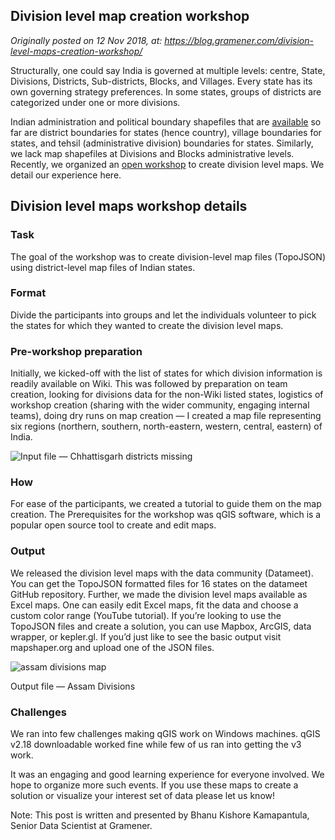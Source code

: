 Division level map creation workshop
------------------------------------

*Originally posted on 12 Nov 2018, at: https://blog.gramener.com/division-level-maps-creation-workshop/*

Structurally, one could say India is governed at multiple levels: centre, State, Divisions, Districts, Sub-districts, Blocks, and Villages. Every state has its own governing strategy preferences. In some states, groups of districts are categorized under one or more divisions.

Indian administration and political boundary shapefiles that are [available](https://github.com/datameet/maps) so far are district boundaries for states (hence country), village boundaries for states, and tehsil (administrative division) boundaries for states. Similarly, we lack map shapefiles at Divisions and Blocks administrative levels. Recently, we organized an [open workshop](https://www.meetup.com/GeoHYD/events/255665421/) to create division level maps. We detail our experience here.

## Division level maps workshop details

### Task
The goal of the workshop was to create division-level map files (TopoJSON) using district-level map files of Indian states.

### Format
Divide the participants into groups and let the individuals volunteer to pick the states for which they wanted to create the division level maps.

### Pre-workshop preparation
Initially, we kicked-off with the list of states for which division information is readily available on Wiki. This was followed by preparation on team creation, looking for divisions data for the non-Wiki listed states, logistics of workshop creation (sharing with the wider community, engaging internal teams), doing dry runs on map creation — I created a map file representing six regions (northern, southern, north-eastern, western, central, eastern) of India.

![Input file — Chhattisgarh districts missing]()

### How
For ease of the participants, we created a tutorial to guide them on the map creation. The Prerequisites for the workshop was qGIS software, which is a popular open source tool to create and edit maps.

### Output
We released the division level maps with the data community (Datameet). You can get the TopoJSON formatted files for 16 states on the datameet GitHub repository. Further, we made the division level maps available as Excel maps. One can easily edit Excel maps, fit the data and choose a custom color range (YouTube tutorial). If you’re looking to use the TopoJSON files and create a solution, you can use Mapbox, ArcGIS, data wrapper, or kepler.gl. If you’d just like to see the basic output visit mapshaper.org and upload one of the JSON files.

![assam divisions map](https://blog.gramener.com/wp-content/uploads/2018/11/map-2.png)

Output file — Assam Divisions

### Challenges
We ran into few challenges making qGIS work on Windows machines. qGIS v2.18 downloadable worked fine while few of us ran into getting the v3 work.

It was an engaging and good learning experience for everyone involved. We hope to organize more such events. If you use these maps to create a solution or visualize your interest set of data please let us know!

Note: This post is written and presented by Bhanu Kishore Kamapantula, Senior Data Scientist at Gramener. 


